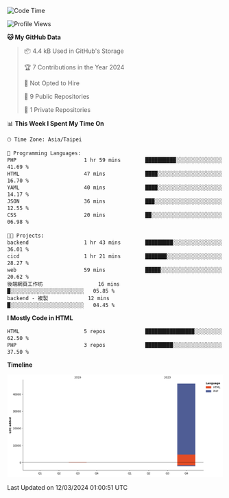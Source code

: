 <!--START_SECTION:waka-->
![Code Time](http://img.shields.io/badge/Code%20Time-192%20hrs%204%20mins-blue)

![Profile Views](http://img.shields.io/badge/Profile%20Views-0-blue)

**🐱 My GitHub Data** 

> 📦 4.4 kB Used in GitHub's Storage 
 > 
> 🏆 7 Contributions in the Year 2024
 > 
> 🚫 Not Opted to Hire
 > 
> 📜 9 Public Repositories 
 > 
> 🔑 1 Private Repositories 
 > 
📊 **This Week I Spent My Time On** 

```text
🕑︎ Time Zone: Asia/Taipei

💬 Programming Languages: 
PHP                      1 hr 59 mins        ██████████░░░░░░░░░░░░░░░   41.69 % 
HTML                     47 mins             ████░░░░░░░░░░░░░░░░░░░░░   16.70 % 
YAML                     40 mins             ████░░░░░░░░░░░░░░░░░░░░░   14.17 % 
JSON                     36 mins             ███░░░░░░░░░░░░░░░░░░░░░░   12.55 % 
CSS                      20 mins             ██░░░░░░░░░░░░░░░░░░░░░░░   06.98 % 

🐱‍💻 Projects: 
backend                  1 hr 43 mins        █████████░░░░░░░░░░░░░░░░   36.01 % 
cicd                     1 hr 21 mins        ███████░░░░░░░░░░░░░░░░░░   28.27 % 
web                      59 mins             █████░░░░░░░░░░░░░░░░░░░░   20.62 % 
後端網頁工作坊                  16 mins             █░░░░░░░░░░░░░░░░░░░░░░░░   05.85 % 
backend - 複製             12 mins             █░░░░░░░░░░░░░░░░░░░░░░░░   04.45 % 
```

**I Mostly Code in HTML** 

```text
HTML                     5 repos             ████████████████░░░░░░░░░   62.50 % 
PHP                      3 repos             █████████░░░░░░░░░░░░░░░░   37.50 % 
```



**Timeline**

![Lines of Code chart](https://raw.githubusercontent.com/benson828/benson828/main/assets/bar_graph.png)


 Last Updated on 12/03/2024 01:00:51 UTC
<!--END_SECTION:waka-->
